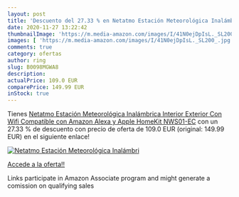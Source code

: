 ```yaml
---
layout: post
title: 'Descuento del 27.33 % en Netatmo Estación Meteorológica Inalámbri'
date: 2020-11-27 13:22:42
thumbnailImage: 'https://m.media-amazon.com/images/I/41N0ejDpIsL._SL200_.jpg'
images: [ 'https://m.media-amazon.com/images/I/41N0ejDpIsL._SL200_.jpg' ]
comments: true
category: ofertas
author: ring
slug: B0098MGWA8
description:
actualPrice: 109.0 EUR
comparePrice: 149.99 EUR
inStock: true
---
```


Tienes [Netatmo Estación Meteorológica Inalámbrica Interior Exterior Con Wifi  Compatible con Amazon Alexa y Apple HomeKit  NWS01-EC](https://www.amazon.es/dp/B0098MGWA8/?tag=tolees-21) con un 27.33 % de descuento con precio de oferta de 109.0 EUR (original: 149.99 EUR) en el siguiente enlace!

[![Netatmo Estación Meteorológica Inalámbri](https://m.media-amazon.com/images/I/41N0ejDpIsL._SL200_.jpg)](https://www.amazon.es/dp/B0098MGWA8/?tag=tolees-21)

[Accede a la oferta!!](https://www.amazon.es/dp/B0098MGWA8/?tag=tolees-21)

Links participate in Amazon Associate program and might generate a comission on qualifying sales


